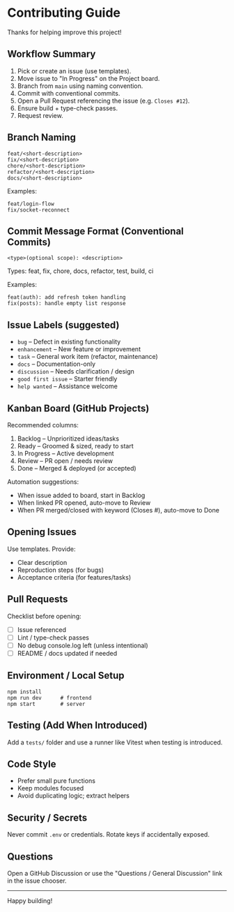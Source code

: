 # Contributing Guide

Thanks for helping improve this project!

## Workflow Summary
1. Pick or create an issue (use templates).
2. Move issue to "In Progress" on the Project board.
3. Branch from `main` using naming convention.
4. Commit with conventional commits.
5. Open a Pull Request referencing the issue (e.g. `Closes #12`).
6. Ensure build + type-check passes.
7. Request review.

## Branch Naming
```
feat/<short-description>
fix/<short-description>
chore/<short-description>
refactor/<short-description>
docs/<short-description>
```
Examples:
```
feat/login-flow
fix/socket-reconnect
```

## Commit Message Format (Conventional Commits)
```
<type>(optional scope): <description>
```
Types: feat, fix, chore, docs, refactor, test, build, ci

Examples:
```
feat(auth): add refresh token handling
fix(posts): handle empty list response
```

## Issue Labels (suggested)
- `bug` – Defect in existing functionality
- `enhancement` – New feature or improvement
- `task` – General work item (refactor, maintenance)
- `docs` – Documentation-only
- `discussion` – Needs clarification / design
- `good first issue` – Starter friendly
- `help wanted` – Assistance welcome

## Kanban Board (GitHub Projects)
Recommended columns:
1. Backlog – Unprioritized ideas/tasks
2. Ready – Groomed & sized, ready to start
3. In Progress – Active development
4. Review – PR open / needs review
5. Done – Merged & deployed (or accepted)

Automation suggestions:
- When issue added to board, start in Backlog
- When linked PR opened, auto-move to Review
- When PR merged/closed with keyword (Closes #), auto-move to Done

## Opening Issues
Use templates. Provide:
- Clear description
- Reproduction steps (for bugs)
- Acceptance criteria (for features/tasks)

## Pull Requests
Checklist before opening:
- [ ] Issue referenced
- [ ] Lint / type-check passes
- [ ] No debug console.log left (unless intentional)
- [ ] README / docs updated if needed

## Environment / Local Setup
```
npm install
npm run dev      # frontend
npm start        # server
```

## Testing (Add When Introduced)
Add a `tests/` folder and use a runner like Vitest when testing is introduced.

## Code Style
- Prefer small pure functions
- Keep modules focused
- Avoid duplicating logic; extract helpers

## Security / Secrets
Never commit `.env` or credentials. Rotate keys if accidentally exposed.

## Questions
Open a GitHub Discussion or use the "Questions / General Discussion" link in the issue chooser.

---
Happy building!
